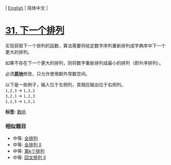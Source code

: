 | [English](README_EN.md) | 简体中文 |

# [31. 下一个排列](https://leetcode-cn.com/problems/next-permutation)
<p>实现获取下一个排列的函数，算法需要将给定数字序列重新排列成字典序中下一个更大的排列。</p>

<p>如果不存在下一个更大的排列，则将数字重新排列成最小的排列（即升序排列）。</p>

<p>必须<strong><a href="https://baike.baidu.com/item/%E5%8E%9F%E5%9C%B0%E7%AE%97%E6%B3%95" target="_blank">原地</a></strong>修改，只允许使用额外常数空间。</p>

<p>以下是一些例子，输入位于左侧列，其相应输出位于右侧列。<br>
<code>1,2,3</code> &rarr; <code>1,3,2</code><br>
<code>3,2,1</code> &rarr; <code>1,2,3</code><br>
<code>1,1,5</code> &rarr; <code>1,5,1</code></p>

**标签:**  [数组](https://leetcode-cn.com/tag/array) 
 ### 相似题目
- 中等:	[全排列](https://leetcode-cn.com/problems/permutations) 
- 中等:	[全排列 II](https://leetcode-cn.com/problems/permutations-ii) 
- 中等:	[第k个排列](https://leetcode-cn.com/problems/permutation-sequence) 
- 中等:	[回文排列 II](https://leetcode-cn.com/problems/palindrome-permutation-ii) 
